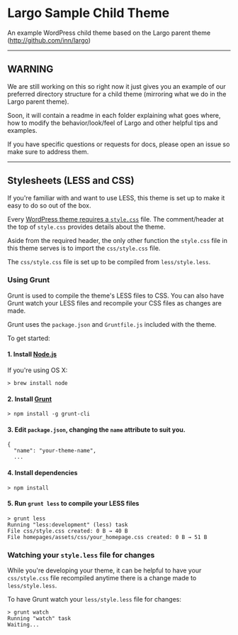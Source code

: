 # Largo Sample Child Theme

An example WordPress child theme based on the Largo parent theme (http://github.com/inn/largo)
* * *
## WARNING

We are still working on this so right now it just gives you an example of our preferred directory structure for a child theme (mirroring what we do in the Largo parent theme). 

Soon, it will contain a readme in each folder explaining what goes where, how to modify the behavior/look/feel of Largo and other helpful tips and examples.

If you have specific questions or requests for docs, please open an issue so make sure to address them.

* * *

## Stylesheets (LESS and CSS)

If you're familiar with and want to use LESS, this theme is set up to make it easy to do so out of the box.

Every [WordPress theme requires a `style.css`](http://codex.wordpress.org/Theme_Development#Theme_Stylesheet) file. The comment/header at the top of `style.css` provides details about the theme.

Aside from the required header, the only other function the `style.css` file in this theme serves is to import the `css/style.css` file.

The `css/style.css` file is set up to be compiled from `less/style.less`.


### Using Grunt

Grunt is used to compile the theme's LESS files to CSS. You can also have Grunt watch your LESS files and recompile your CSS files as changes are made.

Grunt uses the `package.json` and `Gruntfile.js` included with the theme.

To get started:

#### 1. Install [Node.js](http://nodejs.org/)

If you're using OS X:

    > brew install node

#### 2. Install [Grunt](http://gruntjs.com/getting-started)

    > npm install -g grunt-cli

#### 3. Edit `package.json`, changing the `name` attribute to suit you.

    {
      "name": "your-theme-name",
      ...

#### 4. Install dependencies

    > npm install

#### 5. Run `grunt less` to compile your LESS files

    > grunt less
    Running "less:development" (less) task
    File css/style.css created: 0 B → 40 B
    File homepages/assets/css/your_homepage.css created: 0 B → 51 B
    
### Watching your `style.less` file for changes

While you're developing your theme, it can be helpful to have your `css/style.css` file recompiled anytime there is a change made to `less/style.less`.

To have Grunt watch your `less/style.less` file for changes:

    > grunt watch
    Running "watch" task
    Waiting...


